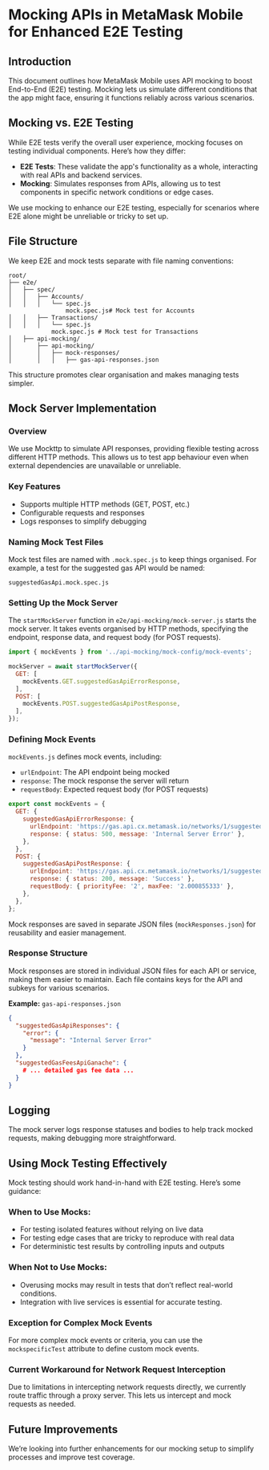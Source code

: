 
# Mocking APIs in MetaMask Mobile for Enhanced E2E Testing

## Introduction
This document outlines how MetaMask Mobile uses API mocking to boost End-to-End (E2E) testing. Mocking lets us simulate different conditions that the app might face, ensuring it functions reliably across various scenarios.

## Mocking vs. E2E Testing
While E2E tests verify the overall user experience, mocking focuses on testing individual components. Here’s how they differ:

- **E2E Tests**: These validate the app's functionality as a whole, interacting with real APIs and backend services.
- **Mocking**: Simulates responses from APIs, allowing us to test components in specific network conditions or edge cases.

We use mocking to enhance our E2E testing, especially for scenarios where E2E alone might be unreliable or tricky to set up.

## File Structure
We keep E2E and mock tests separate with file naming conventions:

```plaintext
root/
├── e2e/
│   ├── spec/
│   │   ├── Accounts/
│   │   │   └── spec.js
                mock.spec.js# Mock test for Accounts
│   │   ├── Transactions/
│   │   │   └── spec.js
            mock.spec.js # Mock test for Transactions
│   ├── api-mocking/
│       ├── api-mocking/
│       │   ├── mock-responses/
│       │   │   ├── gas-api-responses.json
```


This structure promotes clear organisation and makes managing tests simpler.

## Mock Server Implementation

### Overview
We use Mockttp to simulate API responses, providing flexible testing across different HTTP methods. This allows us to test app behaviour even when external dependencies are unavailable or unreliable.

### Key Features
- Supports multiple HTTP methods (GET, POST, etc.)
- Configurable requests and responses
- Logs responses to simplify debugging

### Naming Mock Test Files
Mock test files are named with `.mock.spec.js` to keep things organised. For example, a test for the suggested gas API would be named:

`suggestedGasApi.mock.spec.js`

### Setting Up the Mock Server
The `startMockServer` function in `e2e/api-mocking/mock-server.js` starts the mock server. It takes events organised by HTTP methods, specifying the endpoint, response data, and request body (for POST requests).

```javascript
import { mockEvents } from '../api-mocking/mock-config/mock-events';

mockServer = await startMockServer({
  GET: [
    mockEvents.GET.suggestedGasApiErrorResponse,
  ],
  POST: [
    mockEvents.POST.suggestedGasApiPostResponse,
  ],
});
```

### Defining Mock Events
`mockEvents.js` defines mock events, including:

- `urlEndpoint`: The API endpoint being mocked
- `response`: The mock response the server will return
- `requestBody`: Expected request body (for POST requests)

```javascript
export const mockEvents = {
  GET: {
    suggestedGasApiErrorResponse: {
      urlEndpoint: 'https://gas.api.cx.metamask.io/networks/1/suggestedGasFees',
      response: { status: 500, message: 'Internal Server Error' },
    },
  },
  POST: {
    suggestedGasApiPostResponse: {
      urlEndpoint: 'https://gas.api.cx.metamask.io/networks/1/suggestedGasFees',
      response: { status: 200, message: 'Success' },
      requestBody: { priorityFee: '2', maxFee: '2.000855333' },
    },
  },
};
```

Mock responses are saved in separate JSON files (`mockResponses.json`) for reusability and easier management.

### Response Structure
Mock responses are stored in individual JSON files for each API or service, making them easier to maintain. Each file contains keys for the API and subkeys for various scenarios.

**Example:** `gas-api-responses.json`

```json
{
  "suggestedGasApiResponses": {
    "error": {
      "message": "Internal Server Error"
    }
  },
  "suggestedGasFeesApiGanache": {
    # ... detailed gas fee data ...
  }
}
```

## Logging
The mock server logs response statuses and bodies to help track mocked requests, making debugging more straightforward.

## Using Mock Testing Effectively
Mock testing should work hand-in-hand with E2E testing. Here’s some guidance:

### When to Use Mocks:
- For testing isolated features without relying on live data
- For testing edge cases that are tricky to reproduce with real data
- For deterministic test results by controlling inputs and outputs

### When Not to Use Mocks:
- Overusing mocks may result in tests that don’t reflect real-world conditions.
- Integration with live services is essential for accurate testing.

### Exception for Complex Mock Events
For more complex mock events or criteria, you can use the `mockspecificTest` attribute to define custom mock events.

### Current Workaround for Network Request Interception
Due to limitations in intercepting network requests directly, we currently route traffic through a proxy server. This lets us intercept and mock requests as needed.

## Future Improvements
We’re looking into further enhancements for our mocking setup to simplify processes and improve test coverage.
